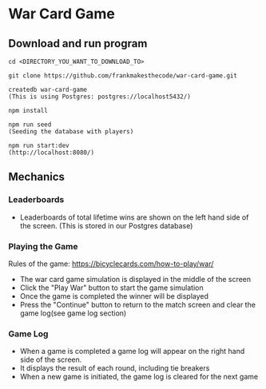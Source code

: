 # War Card Game

## Download and run program

```
cd <DIRECTORY_YOU_WANT_TO_DOWNLOAD_TO>

git clone https://github.com/frankmakesthecode/war-card-game.git

createdb war-card-game
(This is using Postgres: postgres://localhost5432/)

npm install

npm run seed
(Seeding the database with players)

npm run start:dev
(http://localhost:8080/)
```

## Mechanics

### Leaderboards

- Leaderboards of total lifetime wins are shown on the left hand side of the screen. (This is stored in our Postgres database)

### Playing the Game

Rules of the game: https://bicyclecards.com/how-to-play/war/

- The war card game simulation is displayed in the middle of the screen
- Click the "Play War" button to start the game simulation
- Once the game is completed the winner will be displayed
- Press the "Continue" button to return to the match screen and clear the game log(see game log section)

### Game Log

- When a game is completed a game log will appear on the right hand side of the screen.
- It displays the result of each round, including tie breakers
- When a new game is initiated, the game log is cleared for the next game
